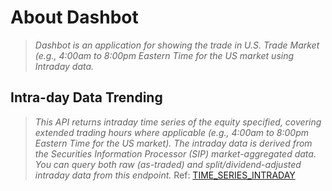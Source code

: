 # About Dashbot

> *Dashbot is an application for showing the trade in U.S. Trade Market (e.g., 4:00am to 8:00pm Eastern Time for the US market using Intraday data.*

## Intra-day Data Trending

> *This API returns intraday time series of the equity specified, covering extended trading hours where applicable (e.g., 4:00am to 8:00pm Eastern Time for the US market). The intraday data is derived from the Securities Information Processor (SIP) market-aggregated data. You can query both raw (as-traded) and split/dividend-adjusted intraday data from this endpoint.* Ref: [TIME_SERIES_INTRADAY](https://www.alphavantage.co/documentation/#intraday)

